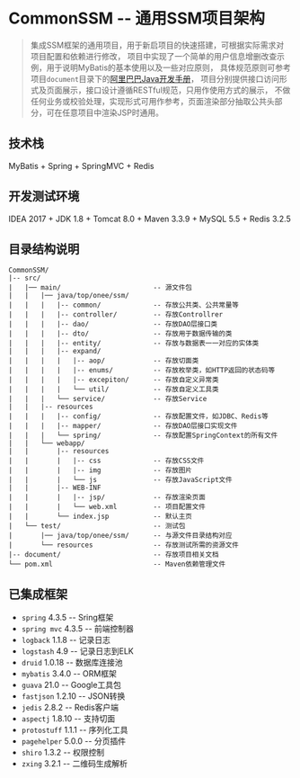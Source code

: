 # CommonSSM -- 通用SSM项目架构

> 集成SSM框架的通用项目，用于新启项目的快速搭建，可根据实际需求对项目配置和依赖进行修改，
项目中实现了一个简单的用户信息增删改查示例，用于说明MyBatis的基本使用以及一些对应原则，
具体规范原则可参考项目`document`目录下的[阿里巴巴Java开发手册](./document/阿里巴巴Java开发手册.pdf)，
项目分别提供接口访问形式及页面展示，接口设计遵循RESTful规范，只用作使用方式的展示，
不做任何业务或校验处理，实现形式可用作参考，页面渲染部分抽取公共头部分，可在任意项目中渲染JSP时通用。

## 技术栈

MyBatis + Spring + SpringMVC + Redis

## 开发测试环境

IDEA 2017 + JDK 1.8 + Tomcat 8.0 + Maven 3.3.9 + MySQL 5.5 + Redis 3.2.5

## 目录结构说明

```
CommonSSM/
|-- src/
|   |── main/                       -- 源文件包
|   |   |── java/top/onee/ssm/
|   |   |   |-- common/             -- 存放公共类、公共常量等
|   |   |   |-- controller/         -- 存放Controllrer
|   |   |   |-- dao/                -- 存放DAO层接口类
|   |   |   |-- dto/                -- 存放用于数据传输的类
|   |   |   |-- entity/             -- 存放与数据表一一对应的实体类
|   |   |   |-- expand/
|   |   |   |   |-- aop/            -- 存放切面类
|   |   |   |   |-- enums/          -- 存放枚举类，如HTTP返回的状态码等
|   |   |   |   |-- excepiton/      -- 存放自定义异常类
|   |   |   |   └── util/           -- 存放自定义工具类
|   |   |   └── service/            -- 存放Service
|   |   |-- resources
|   |   |   |-- config/             -- 存放配置文件，如JDBC、Redis等
|   |   |   |-- mapper/             -- 存放DAO层接口实现文件
|   |   |   └── spring/             -- 存放配置SpringContext的所有文件
|   |   └── webapp/
|   |       |-- resources
|   |       |   |-- css             -- 存放CSS文件
|   |       |   |-- img             -- 存放图片
|   |       |   └── js              -- 存放JavaScript文件
|   |       |-- WEB-INF
|   |       |   |-- jsp/            -- 存放渲染页面
|   |       |   └── web.xml         -- 项目配置文件
|   |       └── index.jsp           -- 默认主页
|   └── test/                       -- 测试包
|       |── java/top/onee/ssm/      -- 与源文件目录结构对应
|       └── resources               -- 存放测试所需的资源文件
|-- document/                       -- 存放项目相关文档
└── pom.xml                         -- Maven依赖管理文件
```

## 已集成框架

- `spring` 4.3.5        -- Sring框架
- `spring mvc` 4.3.5    -- 前端控制器
- `logback` 1.1.8       -- 记录日志
- `logstash` 4.9        -- 记录日志到ELK
- `druid` 1.0.18        -- 数据库连接池
- `mybatis` 3.4.0       -- ORM框架
- `guava` 21.0          -- Google工具包
- `fastjson` 1.2.10     -- JSON转换
- `jedis` 2.8.2         -- Redis客户端
- `aspectj` 1.8.10      -- 支持切面
- `protostuff` 1.1.1    -- 序列化工具
- `pagehelper` 5.0.0    -- 分页插件
- `shiro` 1.3.2         -- 权限控制
- `zxing` 3.2.1         -- 二维码生成解析
